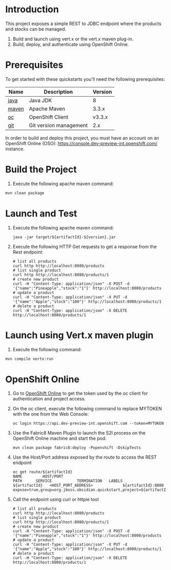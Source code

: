 # Introduction

This project exposes a simple REST to JDBC endpoint where the products and stocks can be managed.

1. Build and launch using vert.x or the vert.x maven plug-in.
1. Build, deploy, and authenticate using OpenShift Online.

# Prerequisites

To get started with these quickstarts you'll need the following prerequisites:

Name | Description | Version
--- | --- | ---
[java][1] | Java JDK | 8
[maven][2] | Apache Maven | 3.3.x 
[oc][3] | OpenShift Client | v3.3.x
[git][4] | Git version management | 2.x 

[1]: http://www.oracle.com/technetwork/java/javase/downloads/
[2]: https://maven.apache.org/download.cgi?Preferred=ftp://mirror.reverse.net/pub/apache/
[3]: https://docs.openshift.com/enterprise/3.2/cli_reference/get_started_cli.html
[4]: https://git-scm.com/book/en/v2/Getting-Started-Installing-Git

In order to build and deploy this project, you must have an account on an OpenShift Online (OSO): https://console.dev-preview-int.openshift.com/ instance.

# Build the Project

1. Execute the following apache maven command:

```bash
mvn clean package
```

# Launch and Test

1. Execute the following apache maven command:

    ```
    java -jar target/${artifactId}-${version}.jar
    ```

1. Execute the following HTTP Get requests to get a response from the Rest endpoint:

    ```
    # list all products
    curl http http://localhost:8080/products
    # list single product
    curl http http://localhost:8080/products/1
    # create new product
    curl -H "Content-Type: application/json" -X POST -d '{"name":"Pineapple","stock":"1"}' http://localhost:8080/products
    # update a product
    curl -H "Content-Type: application/json" -X PUT -d '{"name":"Apple","stock":"100"}' http://localhost:8080/products/1
    # delete a product
    curl -H "Content-Type: application/json" -X DELETE http://localhost:8080/products/1
    ```

# Launch using Vert.x maven plugin

1. Execute the following command:

```bash
mvn compile vertx:run
```

# OpenShift Online

1. Go to [OpenShift Online](https://console.dev-preview-int.openshift.com/console/command-line) to get the token used by the oc client for authentication and project access.
1. On the oc client, execute the following command to replace MYTOKEN with the one from the Web Console:
    ```
    oc login https://api.dev-preview-int.openshift.com --token=MYTOKEN
    ```

1. Use the Fabric8 Maven Plugin to launch the S2I process on the OpenShift Online machine and start the pod.

    ```
    mvn clean package fabric8:deploy -Popenshift -DskipTests
    ```
1. Use the Host/Port address exposed by the route to access the REST endpoint

    ```
    oc get route/${artifactId}
    NAME         HOST/PORT                                                    PATH      SERVICE           TERMINATION   LABELS
    ${artifactId}   <HOST_PORT_ADDRESS>             ${artifactId}:8080                 expose=true,group=org.jboss.obsidian.quickstart,project=${artifactId},provider=fabric8,version=${version}
    ```
1. Call the endpoint using curl or httpie tool
    ```
    # list all products
    curl http http://localhost:8080/products
    # list single product
    curl http http://localhost:8080/products/1
    # create new product
    curl -H "Content-Type: application/json" -X POST -d '{"name":"Pineapple","stock":"1"}' http://localhost:8080/products
    # update a product
    curl -H "Content-Type: application/json" -X PUT -d '{"name":"Apple","stock":"100"}' http://localhost:8080/products/1
    # delete a product
    curl -H "Content-Type: application/json" -X DELETE http://localhost:8080/products/1
    ```


